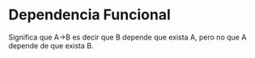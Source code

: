# Dependencia Funcional
Significa que A->B es decir que B depende que exista A, pero no que A depende de que exista B.
